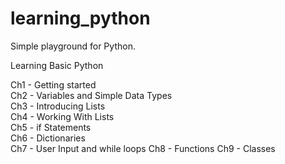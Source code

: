 # learning_python
Simple playground for Python.

Learning Basic Python

Ch1 - Getting started \
Ch2 - Variables and Simple Data Types \
Ch3 - Introducing Lists \
Ch4 - Working With Lists \
Ch5 - if Statements \
Ch6 - Dictionaries \
Ch7 - User Input and while loops 
Ch8 - Functions
Ch9 - Classes
